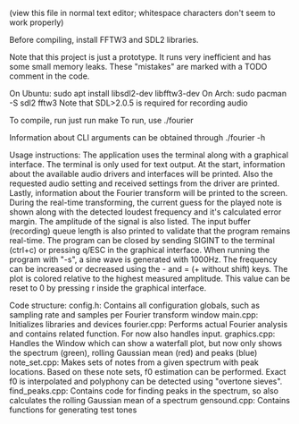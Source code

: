 (view this file in normal text editor; whitespace characters don't seem to work properly)

Before compiling, install FFTW3 and SDL2 libraries.

Note that this project is just a prototype. It runs very inefficient and has some small memory leaks. These "mistakes" are marked with a TODO comment in the code.

On Ubuntu:
    sudo apt install libsdl2-dev libfftw3-dev
On Arch:
    sudo pacman -S sdl2 fftw3
Note that SDL>2.0.5 is required for recording audio

To compile, run just run make
To run, use ./fourier

Information about CLI arguments can be obtained through ./fourier -h


Usage instructions:
The application uses the terminal along with a graphical interface.
The terminal is only used for text output. At the start, information about the available audio drivers and interfaces will be printed. Also the requested audio setting and received settings from the driver are printed. Lastly, information about the Fourier transform will be printed to the screen.
During the real-time transforming, the current guess for the played note is shown along with the detected loudest frequency and it's calculated error margin. The amplitude of the signal is also listed. The input buffer (recording) queue length is also printed to validate that the program remains real-time.
The program can be closed by sending SIGINT to the terminal (ctrl+c) or pressing q/ESC in the graphical interface.
When running the program with "-s", a sine wave is generated with 1000Hz. The frequency can be increased or decreased using the - and = (+ without shift) keys. The plot is colored relative to the highest measured amplitude. This value can be reset to 0 by pressing r inside the graphical interface.



Code structure:
    config.h: Contains all configuration globals, such as sampling rate and samples per Fourier transform window
    main.cpp: Initializes libraries and devices
    fourier.cpp: Performs actual Fourier analysis and contains related function. For now also handles input.
    graphics.cpp: Handles the Window which can show a waterfall plot, but now only shows the spectrum (green), rolling Gaussian mean (red) and peaks (blue)
    note_set.cpp: Makes sets of notes from a given spectrum with peak locations. Based on these note sets, f0 estimation can be performed. Exact f0 is interpolated and polyphony can be detected using "overtone sieves".
    find_peaks.cpp: Contains code for finding peaks in the spectrum, so also calculates the rolling Gaussian mean of a spectrum
    gensound.cpp: Contains functions for generating test tones
